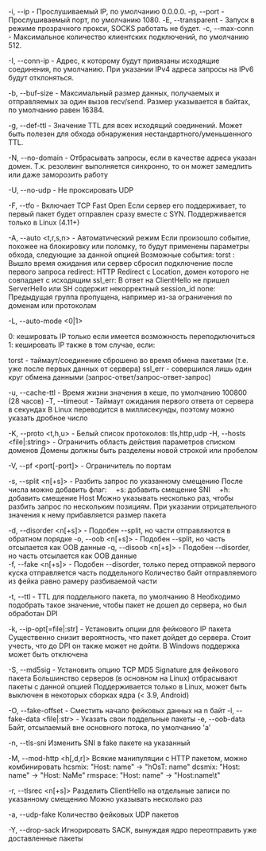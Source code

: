 -i, --ip <ip> - Прослушиваемый IP, по умолчанию 0.0.0.0.
-p, --port <num> - Прослушиваемый порт, по умолчанию 1080.
-E, --transparent - Запуск в режиме прозрачного прокси, SOCKS работать не будет.
-c, --max-conn <count> - Максимальное количество клиентских подключений, по умолчанию 512.

-I,  --conn-ip <ip> - Адрес, к которому будут привязаны исходящие соединения, по умолчанию. 
При указании IPv4 адреса запросы на IPv6 будут отклоняться.

-b, --buf-size <size> - Максимальный размер данных, получаемых и отправляемых за один вызов recv/send. 
Размер указывается в байтах, по умолчанию равен 16384.

-g, --def-ttl <num> - Значение TTL для всех исходящий соединений. 
Может быть полезен для обхода обнаружения нестандартного/уменьшенного TTL.

-N, --no-domain - Отбрасывать запросы, если в качестве адреса указан домен. 
Т.к. резолвинг выполняется синхронно, то он может замедлить или даже заморозить работу

-U, --no-udp - Не проксировать UDP
   
-F, --tfo - Включает TCP Fast Open
Если сервер его поддерживает, то первый пакет будет отправлен сразу вместе с SYN. Поддерживается только в Linux (4.11+)
   
-A, --auto <t,r,s,n> -  Автоматический режим
Если произошло событие, похожее на блокировку или поломку, то будут применены параметры обхода, следующие за данной опцией
Возможные события:
torst
: Вышло время ожидания или сервер сбросил подключение после первого запроса
redirect: HTTP Redirect с Location, домен которого не совпадает с исходящим
ssl_err: В ответ на ClientHello не пришел ServerHello или SH содержит некорректный session_id
none: Предыдущая группа пропущена, например из-за ограничения по доменам или протоколам
   
-L, --auto-mode <0|1>
 
0: кешировать IP только если имеется возможность переподключиться
1: кешировать IP также в том случае, если:

torst - таймаут/соединение сброшено во время обмена пакетами (т.е. уже после первых данных от сервера)
ssl_err - совершился лишь один круг обмена данными (запрос-ответ/запрос-ответ-запрос)

-u, --cache-ttl <sec> -  Время жизни значения в кеше, по умолчанию 100800 (28 часов)
-T, --timeout <sec> - Таймаут ожидания первого ответа от сервера в секундах
В Linux переводится в миллисекунды, поэтому можно указать дробное число
   
-K, --proto <t,h,u> - Белый список протоколов: tls,http,udp 
-H, --hosts <file|:string> - Ограничить область действия параметров списком доменов
Домены должны быть разделены новой строкой или пробелом
   
-V, --pf <port[-port]> - Ограничитель по портам
   
-s, --split <n[+s]> - Разбить запрос по указанному смещению
После числа можно добавить флаг:
 +s: добавить смещение SNI
 +h: добавить смещение Host
Можно указывать несколько раз, чтобы разбить запрос по нескольким позициям. При указании отрицательного значения к нему прибавляется размер пакета

-d, --disorder <n[+s]> - Подобен --split, но части отправляются в обратном порядке
-o, --oob <n[+s]> - Подобен --split, но часть отсылается как OOB данные
-q, --disoob <n[+s]> - Подобен --disorder, но часть отсылается как OOB данные   
-f, --fake <n[+s]> - Подобен --disorder, только перед отправкой первого куска отправляется часть поддельного
Количество байт отправляемого из фейка равно рамеру разбиваемой части
 
-t, --ttl <num> - TTL для поддельного пакета, по умолчанию 8
Необходимо подобрать такое значение, чтобы пакет не дошел до сервера, но был обработан DPI

-k, --ip-opt[=file|:str] - Установить опции для фейкового IP пакета
Существенно снизит вероятность, что пакет дойдет до сервера. Стоит учесть, что до DPI он также может не дойти. В Windows поддержка может быть отключена
   
-S, --md5sig - Установить опцию TCP MD5 Signature для фейкового пакета
Большинство серверов (в основном на Linux) отбрасывают пакеты с данной опцией
Поддерживается только в Linux, может быть выключен в некоторых сборках ядра (< 3.9, Android)

-O, --fake-offset <n> - Сместить начало фейковых данных на n байт
-l, --fake-data <file|:str> - Указать свои поддельные пакеты
-e, --oob-data <char>
    Байт, отсылаемый вне основного потока, по умолчанию 'a'
   
-n, --tls-sni <str>
    Изменить SNI в fake пакете на указанный

-M, --mod-http <h[,d,r]>
    Всякие манипуляции с HTTP пакетом, можно комбинировать
    hcsmix:
        "Host: name" -> "hOsT: name"
    dcsmix:
        "Host: name" -> "Host: NaMe"
    rmspace:
        "Host: name" -> "Host:name\t"

-r, --tlsrec <n[+s]>
    Разделить ClientHello на отдельные записи по указанному смещению
    Можно указывать несколько раз 

-a, --udp-fake <count>
    Количество фейковых UDP пакетов

-Y, --drop-sack
    Игнорировать SACK, вынуждая ядро переотправить уже доставленные пакеты
